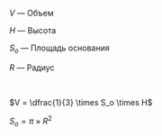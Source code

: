 $V$ — Объем

$H$ — Высота

$S_о$ — Площадь основания

$R$ — Радиус

<Br>

$V = \dfrac{1}{3} \times S_о \times H$

$S_о = \pi \times R^2$